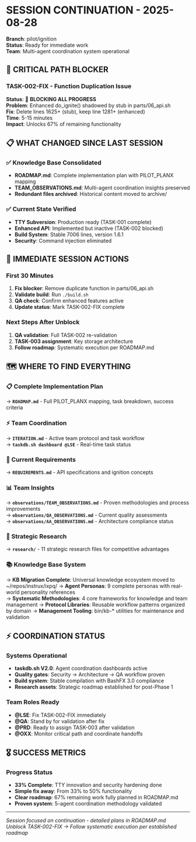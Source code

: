 # SESSION CONTINUATION - 2025-08-28
**Branch**: pilot/ignition  
**Status**: Ready for immediate work  
**Team**: Multi-agent coordination system operational

## 🚨 CRITICAL PATH BLOCKER

### TASK-002-FIX - Function Duplication Issue
**Status**: 🚨 **BLOCKING ALL PROGRESS**  
**Problem**: Enhanced do_ignite() shadowed by stub in parts/06_api.sh  
**Fix**: Delete lines 1625+ (stub), keep line 1281+ (enhanced)  
**Time**: 5-15 minutes  
**Impact**: Unlocks 67% of remaining functionality

## 📋 WHAT CHANGED SINCE LAST SESSION

### ✅ Knowledge Base Consolidated  
- **ROADMAP.md**: Complete implementation plan with PILOT_PLANX mapping
- **TEAM_OBSERVATIONS.md**: Multi-agent coordination insights preserved
- **Redundant files archived**: Historical content moved to archive/

### ✅ Current State Verified
- **TTY Subversion**: Production ready (TASK-001 complete)
- **Enhanced API**: Implemented but inactive (TASK-002 blocked) 
- **Build System**: Stable 7006 lines, version 1.6.1
- **Security**: Command injection eliminated

## 🎯 IMMEDIATE SESSION ACTIONS

### First 30 Minutes
1. **Fix blocker**: Remove duplicate function in parts/06_api.sh
2. **Validate build**: Run `./build.sh` 
3. **QA check**: Confirm enhanced features active
4. **Update status**: Mark TASK-002-FIX complete

### Next Steps After Unblock
1. **QA validation**: Full TASK-002 re-validation
2. **TASK-003 assignment**: Key storage architecture 
3. **Follow roadmap**: Systematic execution per ROADMAP.md

## 🗺️ WHERE TO FIND EVERYTHING

### **📋 Complete Implementation Plan**
→ **`ROADMAP.md`** - Full PILOT_PLANX mapping, task breakdown, success criteria

### **⚡ Team Coordination**
→ **`ITERATION.md`** - Active team protocol and task workflow  
→ **`taskdb.sh dashboard @LSE`** - Real-time task status

### **🎯 Current Requirements** 
→ **`REQUIREMENTS.md`** - API specifications and ignition concepts

### **📊 Team Insights**
→ **`observations/TEAM_OBSERVATIONS.md`** - Proven methodologies and process improvements  
→ **`observations/QA_OBSERVATIONS.md`** - Current quality assessments  
→ **`observations/AA_OBSERVATIONS.md`** - Architecture compliance status

### **🔬 Strategic Research**
→ **`research/`** - 11 strategic research files for competitive advantages

### **📚 Knowledge Base System**
→ **KB Migration Complete**: Universal knowledge ecosystem moved to ~/repos/instrux/ixpq/
→ **Agent Personas**: 9 complete personas with real-world personality references  
→ **Systematic Methodologies**: 4 core frameworks for knowledge and team management
→ **Protocol Libraries**: Reusable workflow patterns organized by domain
→ **Management Tooling**: bin/kb-* utilities for maintenance and validation

## ⚡ COORDINATION STATUS

### Systems Operational
- **taskdb.sh V2.0**: Agent coordination dashboards active
- **Quality gates**: Security → Architecture → QA workflow proven  
- **Build system**: Stable compilation with BashFX 3.0 compliance
- **Research assets**: Strategic roadmap established for post-Phase 1

### Team Roles Ready
- **@LSE**: Fix TASK-002-FIX immediately  
- **@QA**: Stand by for validation after fix
- **@PRD**: Ready to assign TASK-003 after validation
- **@OXX**: Monitor critical path and coordinate handoffs

## 🎖️ SUCCESS METRICS

### Progress Status
- **33% Complete**: TTY innovation and security hardening done
- **Simple fix away**: From 33% to 50% functionality 
- **Clear roadmap**: 67% remaining work fully planned in ROADMAP.md
- **Proven system**: 5-agent coordination methodology validated

---
*Session focused on continuation - detailed plans in ROADMAP.md*  
*Unblock TASK-002-FIX → Follow systematic execution per established roadmap*